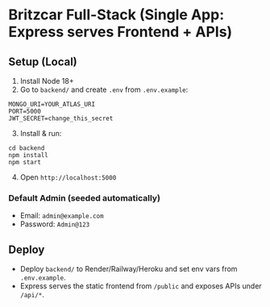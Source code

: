 # Britzcar Full-Stack (Single App: Express serves Frontend + APIs)

## Setup (Local)
1. Install Node 18+
2. Go to `backend/` and create `.env` from `.env.example`:
```
MONGO_URI=YOUR_ATLAS_URI
PORT=5000
JWT_SECRET=change_this_secret
```
3. Install & run:
```
cd backend
npm install
npm start
```
4. Open `http://localhost:5000`

### Default Admin (seeded automatically)
- Email: `admin@example.com`
- Password: `Admin@123`

## Deploy
- Deploy `backend/` to Render/Railway/Heroku and set env vars from `.env.example`.
- Express serves the static frontend from `/public` and exposes APIs under `/api/*`.
